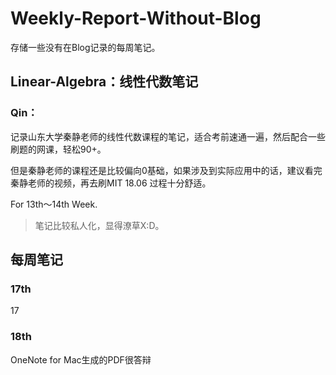 # Weekly-Report-Without-Blog

存储一些没有在Blog记录的每周笔记。

## Linear-Algebra：线性代数笔记

### Qin：

记录山东大学秦静老师的线性代数课程的笔记，适合考前速通一遍，然后配合一些刷题的网课，轻松90+。

但是秦静老师的课程还是比较偏向0基础，如果涉及到实际应用中的话，建议看完秦静老师的视频，再去刷MIT 18.06 过程十分舒适。

For 13th～14th Week.

> 笔记比较私人化，显得潦草X:D。

## 每周笔记

### 17th

17

### 18th

OneNote for Mac生成的PDF很答辩
